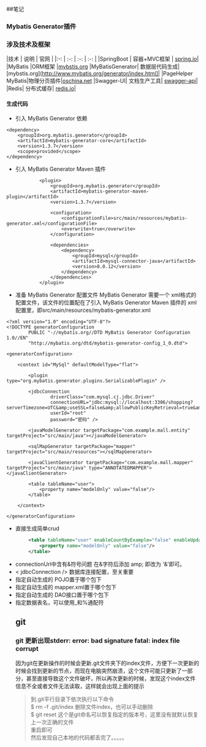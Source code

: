 ##笔记
### Mybatis Generator插件 
### 涉及技术及框架         

|技术 | 说明 | 官网 |
|:-: | :-: | :-: | :-: | 
|SpringBoot | 容器+MVC框架 |  [spring.io](https://spring.io/projects/spring-boot)|
|MyBatis	|ORM框架	|[mybstis.org](http://www.mybatis.org/mybatis-3/zh/index.html)
|MyBatisGenerator|	数据层代码生成|[mybstis.org](http://www.mybatis.org/generator/index.html]|
|PageHelper	MyBatis|物理分页插件|[oschina.net](	http://git.oschina.net/free/Mybatis_PageHelper)
|Swagger-UI|	文档生产工具|	[swagger-api](https://github.com/swagger-api/swagger-ui)|
|Redis|	分布式缓存|	[redis.io](https://redis.io/)|
####   生成代码
- 引入 MyBatis Generator 依赖
````
<dependency>
	<groupId>org.mybatis.generator</groupId>
	<artifactId>mybatis-generator-core</artifactId>
	<version>1.3.7</version>
	<scope>provided</scope>
</dependency>
````
- 引入 MyBatis Generator Maven 插件
````
			<plugin>
				<groupId>org.mybatis.generator</groupId>
				<artifactId>mybatis-generator-maven-plugin</artifactId>
				<version>1.3.7</version>

				<configuration>
					<configurationFile>src/main/resources/mybatis-generator.xml</configurationFile>
					<overwrite>true</overwrite>
				</configuration>

				<dependencies>
					<dependency>
						<groupId>mysql</groupId>
						<artifactId>mysql-connector-java</artifactId>
						<version>8.0.12</version>
					</dependency>
				</dependencies>
			</plugin>
````
- 准备 MyBatis Generator 配置文件
MyBatis Generator 需要一个 xml格式的配置文件，该文件的位置配在了引入 MyBatis Generator Maven 插件的 xml配置里，即src/main/resources/mybatis-generator.xml
````
<?xml version="1.0" encoding="UTF-8"?>
<!DOCTYPE generatorConfiguration
        PUBLIC "-//mybatis.org//DTD MyBatis Generator Configuration 1.0//EN"
        "http://mybatis.org/dtd/mybatis-generator-config_1_0.dtd">

<generatorConfiguration>

    <context id="MySql" defaultModelType="flat">

        <plugin type="org.mybatis.generator.plugins.SerializablePlugin" />

        <jdbcConnection
                driverClass="com.mysql.cj.jdbc.Driver"
                connectionURL="jdbc:mysql://localhost:3306/shopping?serverTimezone=UTC&amp;useSSL=false&amp;allowPublicKeyRetrieval=true&amp;nullCatalogMeansCurrent=true"
                userId="root"
                password="密码" />

        <javaModelGenerator targetPackage="com.example.mall.entity" targetProject="src/main/java"></javaModelGenerator>

        <sqlMapGenerator targetPackage="mapper"  targetProject="src/main/resources"></sqlMapGenerator>

        <javaClientGenerator targetPackage="com.example.mall.mapper" targetProject="src/main/java" type="ANNOTATEDMAPPER"></javaClientGenerator>

        <table tableName="user">
            <property name="modelOnly" value="false"/>
        </table>

    </context>

</generatorConfiguration>
````
- 直接生成简单crud 
```xml
        <table tableName="user" enableCountByExample="false" enableUpdateByExample="false">
            <property name="modelOnly" value="false"/>
        </table>
```

- connectionUrl中含有&符号问题
在&字符后添加 amp; 即改为 '&amp;'即可。
- < jdbcConnection /> 数据库连接配置，至关重要
- <javaModelGenerator /> 指定自动生成的 POJO置于哪个包下
- <sqlMapGenerator /> 指定自动生成的 mapper.xml置于哪个包下
- <javaClientGenerator /> 指定自动生成的 DAO接口置于哪个包下
- <table /> 指定数据表名，可以使用_和%通配符


#### 
## git
### git 更新出现stderr: error: bad signature fatal: index file corrupt
因为git在更新操作的时候会更新.git文件夹下的index文件，方便下一次更新的时候会找到更新的节点，而现在电脑突然崩溃，这个文件可能只更新了一部分，甚至直接导致这个文件破坏，所以再次更新的时候，发现这个index文件信息不全或者文件无法读取，这样就会出现上面的提示
>   到.git平行目录下依次执行以下命令  
$ rm -f .git/index     删除文件index，也可以手动删除    
$ git reset       这个是git命名可以恢复指定的版本号，这里没有就默认恢复上一次正确的文件  
重启即可    
然后发现自己本地的代码都丢完了。。。。。        
>      
